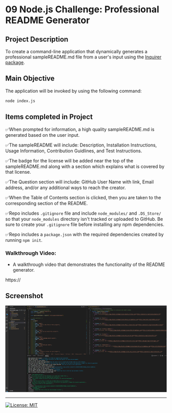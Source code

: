 # 09 Node.js Challenge: Professional README Generator

## Project Description

To create a command-line application that dynamically generates a professional sampleREADME.md file from a user's input using the [Inquirer package](https://www.npmjs.com/package/inquirer). 

## Main Objective

The application will be invoked by using the following command:

```bash
node index.js
```

## Items completed in Project

✅When prompted for information, a high quality sampleREADME.md is generated based on the user input.

✅The sampleREADME will include: Description, Installation Instructions, Usage Information, Contribution Guidlines, and Test Instructions.

✅The badge for the license will be added near the top of the sampleREADME.md along with a section which explains what is covered by that license.

✅The Question section will include: GitHub User Name with link, Email address, and/or any additional ways to reach the creator.

✅When the Table of Contents section is clicked, then you are taken to the corresponding section of the README.

✅Repo includes `.gitignore` file and include `node_modules/` and `.DS_Store/` so that your `node_modules` directory isn't tracked or uploaded to GitHub. Be sure to create your `.gitignore` file before installing any npm dependencies.

✅Repo includes a `package.json` with the required dependencies created by running `npm init`.

### Walkthrough Video:

* A walkthrough video that demonstrates the functionality of the README generator.

https://

## Screenshot
![](images/Screenshot.PNG)

- - -
[![License: MIT](https://img.shields.io/badge/License-MIT-yellow.svg)](https://opensource.org/licenses/MIT)